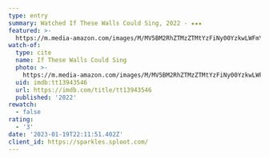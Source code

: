 ```yaml
---
type: entry
summary: Watched If These Walls Could Sing, 2022 - ★★★
featured: >-
  https://m.media-amazon.com/images/M/MV5BM2RhZTMzZTMtYzFiNy00YzkwLWFmYTQtOWQwMTMyNDFjMDliXkEyXkFqcGdeQXVyMTU5OTc2NTk@._V1_SX300.jpg
watch-of:
  type: cite
  name: If These Walls Could Sing
  photo: >-
    https://m.media-amazon.com/images/M/MV5BM2RhZTMzZTMtYzFiNy00YzkwLWFmYTQtOWQwMTMyNDFjMDliXkEyXkFqcGdeQXVyMTU5OTc2NTk@._V1_SX300.jpg
  uid: imdb:tt13943546
  url: https://imdb.com/title/tt13943546
  published: '2022'
rewatch:
  - false
rating:
  - '3'
date: '2023-01-19T22:11:51.402Z'
client_id: https://sparkles.sploot.com/
---
```

